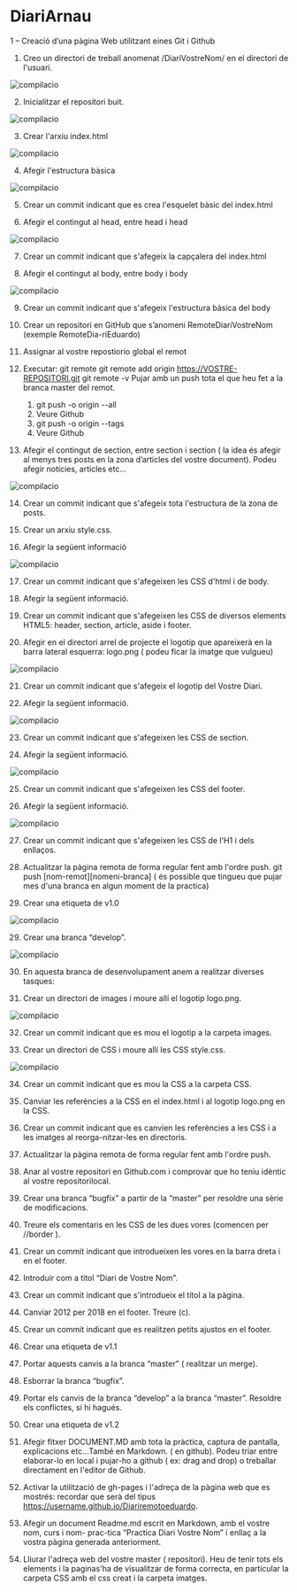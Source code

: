 # DiariArnau
1 – Creació d’una pàgina Web utilitzant eines Git i Github

1. Creo un directori de treball anomenat /DiariVostreNom/ en el directori de l'usuari.


![compilacio](/img/Selección_001.png)


2. Inicialitzar el repositori buit.


![compilacio](/img/Selección_002.png)


3. Crear l'arxiu index.html


![compilacio](/img/Selección_003.png)


4. Afegir l'estructura bàsica


![compilacio](/img/Selección_004.png)


5. Crear un commit indicant que es crea l'esquelet bàsic del index.html

6. Afegir el contingut al head, entre head i head


![compilacio](/img/Selección_006.png)


7. Crear un commit indicant que s'afegeix la capçalera del index.html

8. Afegir el contingut al body, entre body i body


![compilacio](/img/Selección_007.png)


9. Crear un commit indicant que s'afegeix l'estructura bàsica del body

10. Crear un repositori en GitHub que s’anomeni RemoteDiariVostreNom (exemple RemoteDia-riEduardo)

11. Assignar al vostre repostiorio global el remot
12. Executar:
     git remote
	 git remote add origin https://VOSTRE-REPOSITORI.git
	 git remote -v
	 Pujar amb un push tota el que heu fet a la branca master del remot.
     
    1. git push -o origin --all
    2. Veure Github
    3. git push -o origin --tags
    4. Veure Github

13. Afegir el contingut de section, entre  section  i section ( la idea és afegir al menys tres     posts en la zona d’articles del vostre document). Podeu afegir notícies, articles etc...


![compilacio](/img/Selección_007.png)


14. Crear un commit indicant que s'afegeix tota l'estructura de la zona de posts.

15. Crear un arxiu style.css.

16. Afegir la següent informació


![compilacio](/img/Selección_008.png)


17. Crear un commit indicant que s'afegeixen les CSS d'html i de body.

18. Afegir la següent informació.

19. Crear un commit indicant que s'afegeixen les CSS de diversos elements HTML5: header,
section, article, aside i footer.

20. Afegir en el directori arrel de projecte el logotip que apareixerà en la barra lateral esquerra:
logo.png ( podeu ficar la imatge que vulgueu)


![compilacio](/img/Selección_009.png)

21. Crear un commit indicant que s'afegeix el logotip del Vostre Diari.

22. Afegir la següent informació.


![compilacio](/img/Selección_010.png)

23. Crear un commit indicant que s'afegeixen les CSS de section.

24. Afegir la següent informació.


![compilacio](/img/Selección_011.png)

25. Crear un commit indicant que s'afegeixen les CSS del footer.

26. Afegir la següent informació.


![compilacio](/img/Selección_012.png)

27. Crear un commit indicant que s'afegeixen les CSS de l'H1 i dels enllaços.

28. Actualitzar la pàgina remota de forma regular fent amb l'ordre push.
git push [nom-remot][nomeni-branca] ( és possible que tingueu que pujar mes d'una
branca en algun moment de la practica)




29. Crear una etiqueta de v1.0


![compilacio](/img/Selección_013.png)

29. Crear una branca “develop”.


![compilacio](/img/Selección_013.png)

30. En aquesta branca de desenvolupament anem a realitzar diverses tasques:

31. Crear un directori de images i moure allí el logotip logo.png.

![compilacio](/img/img.png)

32. Crear un commit indicant que es mou el logotip a la carpeta images.


33. Crear un directori de CSS i moure allí les CSS style.css.

![compilacio](/img/Selección_014.png)

34. Crear un commit indicant que es mou la CSS a la carpeta CSS.



35. Canviar les referències a la CSS en el index.html i al logotip logo.png en la CSS.



36. Crear un commit indicant que es canvien les referències a les CSS i a les imatges al reorga-nitzar-les en directoris.



37. Actualitzar la pàgina remota de forma regular fent amb l'ordre push.



38. Anar al vostre repositori en Github.com i comprovar que ho teniu idèntic al vostre repositorilocal.



39. Crear una branca “bugfix” a partir de la “master” per resoldre una sèrie de modificacions.



40. Treure els comentaris en les CSS de les dues vores (comencen per //border ).



41. Crear un commit indicant que introdueixen les vores en la barra dreta i en el footer.



42. Introduir com a títol “Diari de Vostre Nom”.



43. Crear un commit indicant que s'introdueix el títol a la pàgina.



44. Canviar 2012 per 2018 en el footer. Treure (c).



45. Crear un commit indicant que es realitzen petits ajustos en el footer.



46. Crear una etiqueta de v1.1



47. Portar aquests canvis a la branca “master” ( realitzar un merge).



48. Esborrar la branca “bugfix”.



49. Portar els canvis de la branca “develop” a la branca “master”. Resoldre els conflictes, si hi hagués.


50. Crear una etiqueta de v1.2


51. Afegir fitxer DOCUMENT.MD amb tota la pràctica, captura de pantalla, explicacions etc...També en Markdown. ( en github). Podeu triar entre elaborar-lo en local i pujar-ho a github ( ex: drag and drop) o treballar directament en l'editor de Github.


52. Activar la utilització de gh-pages i l'adreça de la pàgina web que es mostrés: recordar que serà del tipus https://username.github.io/Diariremotoeduardo.



53. Afegir un document Readme.md escrit en Markdown, amb el vostre nom, curs i nom- prac-tica “Practica Diari Vostre Nom” i enllaç a la vostra pàgina generada anteriorment.



54. Lliurar l'adreça web del vostre master ( repositori). Heu de tenir tots els elements i la paginas'ha de visualitzar de forma correcta, en particular la carpeta CSS amb el css creat i la carpeta imatges.
